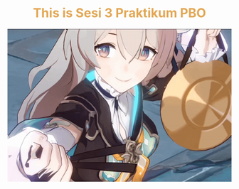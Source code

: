 <div align="center">

<h1 style="color:#e2a754;">This is Sesi 3 Praktikum PBO</h1>

</div>

<div align="center">

![Link to GIF](https://github.com/Moocchi/Struktur_data/blob/main/%20Gif%20and%20Image/Firefly.gif)

</div>
